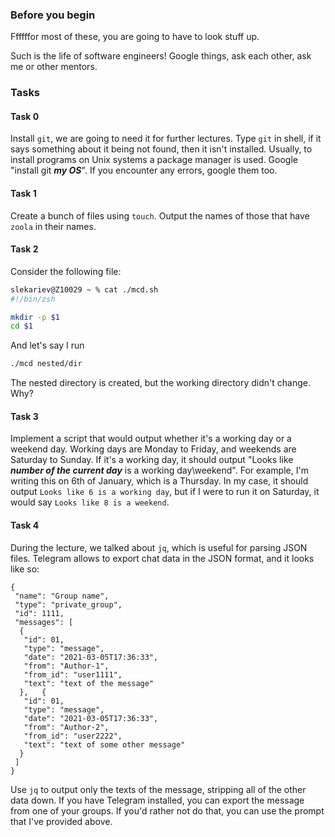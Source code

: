 ### Before you begin

Ffffffor most of these, you are going to have to look stuff up. 

Such is the life of software engineers! Google things, ask each other, ask me or other mentors.

### Tasks

#### Task 0
Install `git`, we are going to need it for further lectures. Type `git` in shell, if it says something about it being not found, then it isn't installed. Usually, to install programs on Unix systems a package manager is used. Google "install git ___my OS___". If you encounter any errors, google them too.

#### Task 1

Create a bunch of files using `touch`. Output the names of those that have `zoola` in their names.

#### Task 2
Consider the following file:
```sh
slekariev@Z10029 ~ % cat ./mcd.sh
#!/bin/zsh

mkdir -p $1
cd $1
```
And let's say I run
```sh
./mcd nested/dir
``` 
The nested directory is created, but the working directory didn't change. Why?

#### Task 3

Implement a script that would output whether it's a working day or a weekend day. Working days are Monday to Friday, and weekends are Saturday to Sunday. If it's a working day, it should output "Looks like ___number of the current day___ is a working day\weekend". For example, I'm writing this on 6th of January, which is a Thursday. In my case, it should output `Looks like 6 is a working day`, but if I were to run it on Saturday, it would say `Looks like 8 is a weekend`.

#### Task 4

During the lecture, we talked about `jq`, which is useful for parsing JSON files.
Telegram allows to export chat data in the JSON format, and it looks like so:
```
{
 "name": "Group name",
 "type": "private_group",
 "id": 1111,
 "messages": [
  {
   "id": 01,
   "type": "message",
   "date": "2021-03-05T17:36:33",
   "from": "Author-1",
   "from_id": "user1111",
   "text": "text of the message"
  },   {
   "id": 01,
   "type": "message",
   "date": "2021-03-05T17:36:33",
   "from": "Author-2",
   "from_id": "user2222",
   "text": "text of some other message"
  }
 ]
}
```

Use `jq` to output only the texts of the message, stripping all of the other data down. 
If you have Telegram installed, you can export the message from one of your groups. If you'd rather not do that, you can use the prompt that I've provided above.

